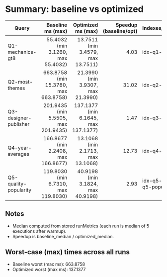 # Summary: baseline vs optimized

| Query | Baseline ms (max) | Optimized ms (max) | Speedup (baseline/opt) | Indexes/Collections |
|---|---:|---:|---:|---|
| Q1-mechanics-gt8 | 55.4032 (min 3.1260, max 55.4032) | 13.7511 (min 3.4579, max 13.7511) | 4.03 | idx-q1-mech |
| Q2-most-themes | 663.8758 (min 15.3780, max 663.8758) | 21.3990 (min 3.9307, max 21.3990) | 31.02 | idx-q2-themes |
| Q3-designer-publisher | 201.9435 (min 5.5505, max 201.9435) | 137.1377 (min 6.1645, max 137.1377) | 1.47 | idx-q3-dp |
| Q4-year-averages | 166.8677 (min 2.2408, max 166.8677) | 13.1068 (min 2.1713, max 13.1068) | 12.73 | idx-q4-year |
| Q5-quality-popularity | 119.8030 (min 6.7310, max 119.8030) | 40.9198 (min 3.1824, max 40.9198) | 2.93 | idx-q5-bayes/idx-q5-popularity |

## Notes

- Median computed from stored runMetrics (each run is median of 5 executions after warmup).
- Speedup is baseline_median / optimized_median.


## Worst-case (max) times across all runs

- Baseline worst (max ms): 663.8758
- Optimized worst (max ms): 137.1377